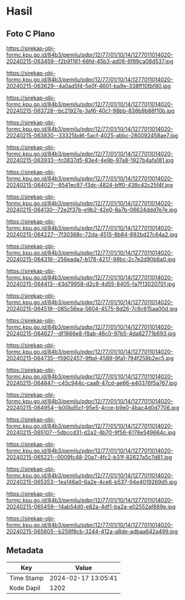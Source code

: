 # Hasil

## Foto C Plano

https://sirekap-obj-formc.kpu.go.id/84b3/pemilu/pdpr/12/77/01/10/14/1277011014020-20240215-063459--f2b91181-68fd-45b3-ad06-6f89ca08d537.jpg

https://sirekap-obj-formc.kpu.go.id/84b3/pemilu/pdpr/12/77/01/10/14/1277011014020-20240215-063629--4a0ad5f4-5e0f-4601-ba9e-338ff10fbf80.jpg

https://sirekap-obj-formc.kpu.go.id/84b3/pemilu/pdpr/12/77/01/10/14/1277011014020-20240215-063728--bc21927e-3af6-40c1-98bb-838b9b88f10b.jpg

https://sirekap-obj-formc.kpu.go.id/84b3/pemilu/pdpr/12/77/01/10/14/1277011014020-20240215-063830--33325bd6-5acf-4025-abbc-280092458ae7.jpg

https://sirekap-obj-formc.kpu.go.id/84b3/pemilu/pdpr/12/77/01/10/14/1277011014020-20240215-063933--fc0837d5-83e4-4e9b-97a8-1927b4afa181.jpg

https://sirekap-obj-formc.kpu.go.id/84b3/pemilu/pdpr/12/77/01/10/14/1277011014020-20240215-064027--8541ec87-f3dc-4824-bff0-438c42c25f4f.jpg

https://sirekap-obj-formc.kpu.go.id/84b3/pemilu/pdpr/12/77/01/10/14/1277011014020-20240215-064130--72e2f37b-e9b2-42e0-8a7b-06624ddd7e7e.jpg

https://sirekap-obj-formc.kpu.go.id/84b3/pemilu/pdpr/12/77/01/10/14/1277011014020-20240215-064227--7f30368c-72da-4515-8b84-892bd27c64a2.jpg

https://sirekap-obj-formc.kpu.go.id/84b3/pemilu/pdpr/12/77/01/10/14/1277011014020-20240215-064316--256eada7-b178-4217-98bc-2c7e2d90b6a0.jpg

https://sirekap-obj-formc.kpu.go.id/84b3/pemilu/pdpr/12/77/01/10/14/1277011014020-20240215-064413--43d79958-d2c8-4d55-8405-fa7f13020701.jpg

https://sirekap-obj-formc.kpu.go.id/84b3/pemilu/pdpr/12/77/01/10/14/1277011014020-20240215-064519--085c56ea-5604-4575-8d26-7c9c615aa00d.jpg

https://sirekap-obj-formc.kpu.go.id/84b3/pemilu/pdpr/12/77/01/10/14/1277011014020-20240215-064627--df1866e8-f8ab-46c0-97b5-4da82771b693.jpg

https://sirekap-obj-formc.kpu.go.id/84b3/pemilu/pdpr/12/77/01/10/14/1277011014020-20240215-064735--f5902457-9fbd-4589-9fa1-794f258b2ec5.jpg

https://sirekap-obj-formc.kpu.go.id/84b3/pemilu/pdpr/12/77/01/10/14/1277011014020-20240215-064847--c45c944c-caa8-47cd-ae66-e40376f5a767.jpg

https://sirekap-obj-formc.kpu.go.id/84b3/pemilu/pdpr/12/77/01/10/14/1277011014020-20240215-064954--b00bd5c1-95e5-4cce-b9e0-4bac4d0d7706.jpg

https://sirekap-obj-formc.kpu.go.id/84b3/pemilu/pdpr/12/77/01/10/14/1277011014020-20240215-065107--5dbccd31-d2a2-4b70-9f56-6176e549664c.jpg

https://sirekap-obj-formc.kpu.go.id/84b3/pemilu/pdpr/12/77/01/10/14/1277011014020-20240215-065221--0009fc48-20a7-4fc2-b31f-82627a5c7d81.jpg

https://sirekap-obj-formc.kpu.go.id/84b3/pemilu/pdpr/12/77/01/10/14/1277011014020-20240215-065353--1ea146a0-6a2e-4ce6-b537-94e4019269d5.jpg

https://sirekap-obj-formc.kpu.go.id/84b3/pemilu/pdpr/12/77/01/10/14/1277011014020-20240215-065459--14ab54d0-e82a-4df1-ba2a-e02552af889e.jpg

https://sirekap-obj-formc.kpu.go.id/84b3/pemilu/pdpr/12/77/01/10/14/1277011014020-20240215-065605--b259f8cb-3244-412a-a8de-adbaa642a499.jpg


## Metadata

| Key        | Value               |
| ---------- | ------------------- |
| Time Stamp | 2024-02-17 13:05:41 |
| Kode Dapil | 1202                |



